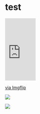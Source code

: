 # test

<div style="width:100px;max-width:100%;"><div style="height:0;padding-bottom:200%;position:relative;"><iframe width="100" height="200" style="position:absolute;top:0;left:0;width:100%;height:100%;" frameBorder="0" src="https://imgflip.com/embed/5uv98v"></iframe></div><p><a href="https://imgflip.com/gif/5uv98v">via Imgflip</a></p></div>


![](https://i.imgur.com/uoV5gCy.gif)


![](https://i.imgur.com/ZUgLcxC.gif)


